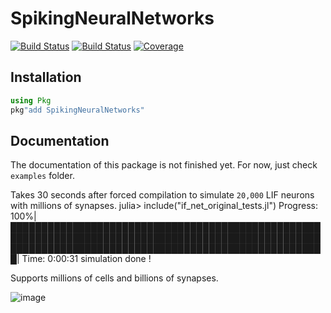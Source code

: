 # SpikingNeuralNetworks

[![Build Status](https://travis-ci.com/AStupidBear/SpikingNeuralNetworks.jl.svg?branch=master)](https://travis-ci.com/AStupidBear/SpikingNeuralNetworks.jl)
[![Build Status](https://ci.appveyor.com/api/projects/status/github/AStupidBear/SpikingNeuralNetworks.jl?svg=true)](https://ci.appveyor.com/project/AStupidBear/SpikingNeuralNetworks-jl)
[![Coverage](https://codecov.io/gh/AStupidBear/SpikingNeuralNetworks.jl/branch/master/graph/badge.svg)](https://codecov.io/gh/AStupidBear/SpikingNeuralNetworks.jl)

## Installation

```julia
using Pkg
pkg"add SpikingNeuralNetworks"
```

## Documentation

The documentation of this package is not finished yet. For now, just check `examples` folder.

Takes 30 seconds after forced compilation to simulate `20,000` LIF neurons with millions of synapses.
julia> include("if_net_original_tests.jl")
Progress: 100%|███████████████████████████████████████████████████████████████████████████████████████████████████████████████████████████████████████████████████████| Time: 0:00:31
simulation done !

Supports millions of cells and billions of synapses.

![image](https://user-images.githubusercontent.com/7786645/227808860-97da2f13-d22a-47f9-8d09-85950b2952de.png)

